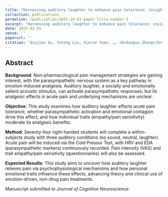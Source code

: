 ```yaml
---
title: "Harnessing auditory laughter to enhance pain tolerance: insights into its psychophysiological mechanisms"
collection: publications
permalink: /publication/2015-10-01-paper-title-number-3
excerpt: 'Harnessing auditory laughter to enhance pain tolerance: insights into its psychophysiological mechanisms'
date: 2025-03-01
venue: ''
paperurl: ''
citation: 'Qiujian Xu, Yutong Liu, Xinran Yuan, …, <b>Guoguo Zhang</b>†. "Harnessing auditory laughter to enhance pain tolerance: insights into its psychophysiological mechanisms." Manuscript submitted to <i>Journal of Cognitive Neuroscience</i>.'
---
```


## Abstract

**Background**: Non-pharmacological pain management strategies are gaining interest, with the parasympathetic nervous system as a key pathway in emotion-induced analgesia. Auditory laughter, a socially and emotionally salient acoustic stimulus, can activate parasympathetic responses, but its analgesic effects in acute pain and underlying mechanisms are unclear.

**Objective**: This study examines how auditory laughter affects acute pain tolerance, whether parasympathetic activation and emotional contagion drive this effect, and how individual traits (empathy/pain sensitivity) moderate its analgesic benefits.

**Method**: Seventy-four right-handed students will complete a within-subjects study with three auditory conditions (no sound, neutral, laughter). Acute pain will be induced via the Cold Pressor Test, with HRV and EDA (parasympathetic markers) continuously recorded. Pain intensity (VAS) and trait empathy/pain sensitivity (questionnaires) will also be assessed.

**Expected Results**: This study aims to uncover how auditory laughter relieves pain via psychophysiological mechanisms and how personal emotional traits influence these effects, advancing theory and clinical use of emotion-driven, non-drug pain treatments.


Manuscript submitted to <i>Journal of Cognitive Neuroscience</i>.